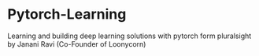 # Pytorch-Learning
Learning and building deep learning solutions with pytorch form pluralsight by Janani Ravi (Co-Founder of Loonycorn)
